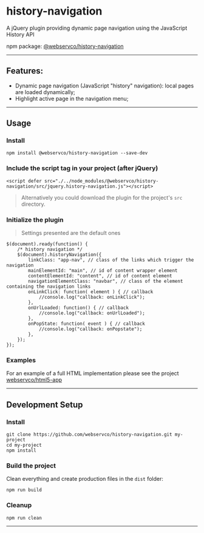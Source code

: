 # history-navigation

A jQuery plugin providing dynamic page navigation using the JavaScript History API

npm package: [@webservco/history-navigation](https://www.npmjs.com/package/@webservco/history-navigation)

---

## Features:
- Dynamic page navigation (JavaScript "history" navigation): local pages are loaded dynamically;
- Highlight active page in the navigation menu;

---

## Usage

### Install
```
npm install @webservco/history-navigation --save-dev
```

### Include the script tag in your project (after jQuery)
```
<script defer src="./../node_modules/@webservco/history-navigation/src/jquery.history-navigation.js"></script>
```

> Alternatively you could download the plugin for the project's `src` directory.

### Initialize the plugin
> Settings presented are the default ones
```
$(document).ready(function() {
    /* history navigation */
    $(document).historyNavigation({
        linkClass: "app-nav", // class of the links which trigger the navigation
        mainElementId: "main", // id of content wrapper element
        contentElementId: "content", // id of content element
        navigationElementClass: "navbar", // class of the element containing the navigation links
        onLinkClick: function( element ) { // callback
            //console.log("callback: onLinkClick");
        },
        onUrlLoaded: function() { // callback
            //console.log("callback: onUrlLoaded");
        },
        onPopState: function( event ) { // callback
            //console.log("callback: onPopstate");
        },
    });
});
```

### Examples
For an example of a full HTML implementation please see the project [webservco/html5-app](https://github.com/webservco/html5-app)


---

## Development Setup

### Install
```
git clone https://github.com/webservco/history-navigation.git my-project
cd my-project
npm install
```

### Build the project
Clean everything and create production files in the `dist` folder:
```
npm run build
```

### Cleanup
```
npm run clean
```

---
